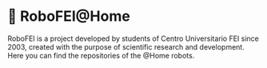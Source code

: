 # 🤖 RoboFEI@Home
RoboFEI is a project developed by students of Centro Universitario FEI since 2003, created with the purpose of scientific research and development. Here you can find the repositories of the @Home robots.
